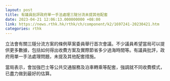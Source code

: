 ```yaml
---
layout: post
title: 有議員批評政府單一手法處理三隧分流未提其他配套
date: 2023-04-21 12:06:13.000000000 +08:00
link: https://news.rthk.hk/rthk/ch/component/k2/1697241-20230421.htm
categories: rthk
---
```


立法會有關三隧分流方案的條例草案委員舉行首次會議。不少議員希望當局可以提供更多數據，包括如何得出收費方案及實際節省多少過海時間等。有議員批評，政府用單一手法處理問題，未提及其他配套措施。

當局表示，會加強巴士等公共交通服務及泊車轉乘等配套，強調就不同收費模式，已盡力做到最好的估算。
